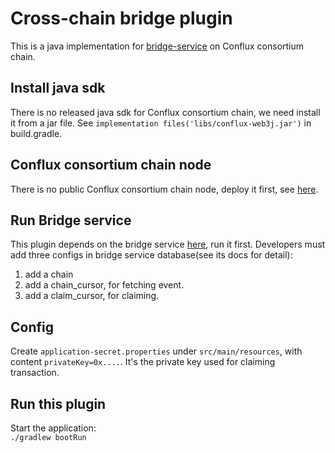# Cross-chain bridge plugin
This is a java implementation for [bridge-service](https://github.com/tree-graph/bridge-service/tree/0710/docs) 
on Conflux consortium chain.

## Install java sdk
There is no released java sdk for Conflux consortium chain, we need install it from a
jar file. See `implementation files('libs/conflux-web3j.jar')` in build.gradle.

## Conflux consortium chain node
There is no public Conflux consortium chain node, deploy it first, see [here](https://github.com/tree-graph/conflux-consortium/blob/main/DEPLOYMENT.md).

## Run Bridge service
This plugin depends on the bridge service [here](https://github.com/tree-graph/bridge-service/tree/0710/docs), run it first.
Developers must add three configs in bridge service database(see its docs for detail):
1. add a chain
2. add a chain_cursor, for fetching event.
3. add a claim_cursor, for claiming.

## Config
Create `application-secret.properties` under `src/main/resources`,
with content `privateKey=0x....`. It's the private key used for claiming transaction.

## Run this plugin
Start the application:  
`./gradlew bootRun`